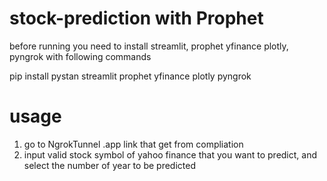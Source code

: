 # stock-prediction with Prophet
before running you need to install streamlit, prophet yfinance plotly, pyngrok with following commands

pip install pystan streamlit prophet yfinance plotly pyngrok

# usage
1) go to NgrokTunnel .app link that get from compliation
2) input valid stock symbol of yahoo finance that you want to predict, and select the number of year to be predicted
